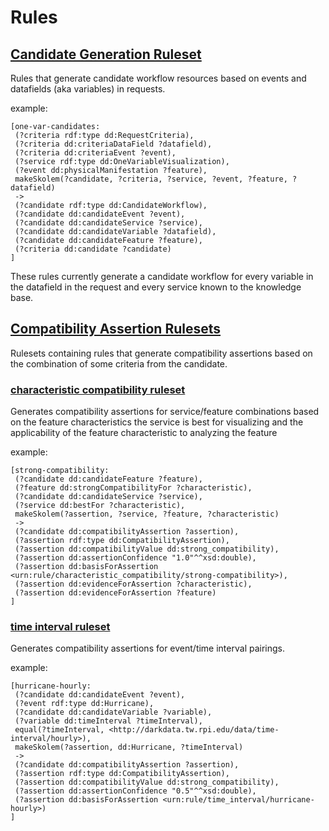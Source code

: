 Rules
=====

## [Candidate Generation Ruleset](candidate-generation/generate_candidates.rules)

Rules that generate candidate workflow resources based on events and datafields (aka variables) in requests.

example:
```
[one-var-candidates:
 (?criteria rdf:type dd:RequestCriteria),
 (?criteria dd:criteriaDataField ?datafield),
 (?criteria dd:criteriaEvent ?event),
 (?service rdf:type dd:OneVariableVisualization),
 (?event dd:physicalManifestation ?feature),
 makeSkolem(?candidate, ?criteria, ?service, ?event, ?feature, ?datafield)
 ->
 (?candidate rdf:type dd:CandidateWorkflow),
 (?candidate dd:candidateEvent ?event),
 (?candidate dd:candidateService ?service),
 (?candidate dd:candidateVariable ?datafield),
 (?candidate dd:candidateFeature ?feature),
 (?criteria dd:candidate ?candidate)
]
```

These rules currently generate a candidate workflow for every variable in the datafield in the request and every service known to the knowledge base.

## [Compatibility Assertion Rulesets](compatibility-assertion-generation)

Rulesets containing rules that generate compatibility assertions based on the combination of some criteria from the candidate.

### [characteristic compatibility ruleset](compatibility-assertion-generation/generate_candidates.rules)

Generates compatibility assertions for service/feature combinations based on the feature characteristics the service is best for visualizing and the applicability of the feature characteristic to analyzing the feature

example:
```
[strong-compatibility:
 (?candidate dd:candidateFeature ?feature),
 (?feature dd:strongCompatibilityFor ?characteristic),
 (?candidate dd:candidateService ?service),
 (?service dd:bestFor ?characteristic),
 makeSkolem(?assertion, ?service, ?feature, ?characteristic)
 ->
 (?candidate dd:compatibilityAssertion ?assertion),
 (?assertion rdf:type dd:CompatibilityAssertion),
 (?assertion dd:compatibilityValue dd:strong_compatibility),
 (?assertion dd:assertionConfidence "1.0"^^xsd:double),
 (?assertion dd:basisForAssertion <urn:rule/characteristic_compatibility/strong-compatibility>),
 (?assertion dd:evidenceForAssertion ?characteristic),
 (?assertion dd:evidenceForAssertion ?feature)
]
```

### [time interval ruleset](compatibility-assertion-generation/time_interval.rules)

Generates compatibility assertions for event/time interval pairings.

example:

```
[hurricane-hourly:
 (?candidate dd:candidateEvent ?event),
 (?event rdf:type dd:Hurricane),
 (?candidate dd:candidateVariable ?variable),
 (?variable dd:timeInterval ?timeInterval),
 equal(?timeInterval, <http://darkdata.tw.rpi.edu/data/time-interval/hourly>),
 makeSkolem(?assertion, dd:Hurricane, ?timeInterval)
 ->
 (?candidate dd:compatibilityAssertion ?assertion),
 (?assertion rdf:type dd:CompatibilityAssertion),
 (?assertion dd:compatibilityValue dd:strong_compatibility),
 (?assertion dd:assertionConfidence "0.5"^^xsd:double),
 (?assertion dd:basisForAssertion <urn:rule/time_interval/hurricane-hourly>)
]
```
